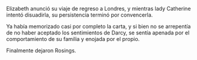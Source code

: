 Elizabeth anunció su viaje de regreso a Londres, y mientras lady Catherine intentó disuadirla, su persistencia terminó por convencerla.

Ya había memorizado casi por completo la carta, y si bien no se arrepentía de no haber aceptado los sentimientos de Darcy, se sentía apenada por el comportamiento de su familia y enojada por el propio.

Finalmente dejaron Rosings.

